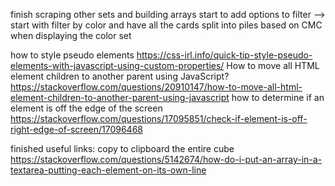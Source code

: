 finish scraping other sets and building arrays
start to add options to filter --> start with filter by color and have all the cards split into piles based on CMC when displaying the color set

how to style pseudo elements https://css-irl.info/quick-tip-style-pseudo-elements-with-javascript-using-custom-properties/
How to move all HTML element children to another parent using JavaScript? https://stackoverflow.com/questions/20910147/how-to-move-all-html-element-children-to-another-parent-using-javascript
how to determine if an element is off the edge of the screen https://stackoverflow.com/questions/17095851/check-if-element-is-off-right-edge-of-screen/17096468

finished useful links:
copy to clipboard the entire cube https://stackoverflow.com/questions/5142674/how-do-i-put-an-array-in-a-textarea-putting-each-element-on-its-own-line
